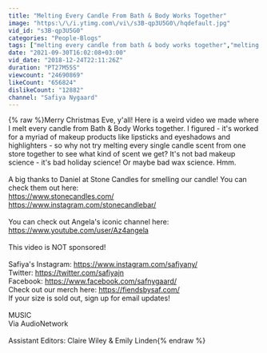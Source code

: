```yaml
---
title: "Melting Every Candle From Bath & Body Works Together"
image: "https:\/\/i.ytimg.com\/vi\/s3B-qp3U5G0\/hqdefault.jpg"
vid_id: "s3B-qp3U5G0"
categories: "People-Blogs"
tags: ["melting every candle from bath & body works together","melting candles","candles"]
date: "2021-09-30T16:02:08+03:00"
vid_date: "2018-12-24T22:11:26Z"
duration: "PT27M55S"
viewcount: "24690869"
likeCount: "656824"
dislikeCount: "12882"
channel: "Safiya Nygaard"
---
```

{% raw %}Merry Christmas Eve, y'all! Here is a weird video we made where I melt every candle from Bath &amp; Body Works together. I figured - it's worked for a myriad of makeup products like lipsticks and eyeshadows and highlighters - so why not try melting every single candle scent from one store together to see what kind of scent we get? It's not bad makeup science - it's bad holiday science! Or maybe bad wax science. Hmm.<br /><br />A big thanks to Daniel at Stone Candles for smelling our candle! You can check them out here:<br /><a rel="nofollow" target="blank" href="https://www.stonecandles.com/">https://www.stonecandles.com/</a><br /><a rel="nofollow" target="blank" href="https://www.instagram.com/stonecandlebar/">https://www.instagram.com/stonecandlebar/</a><br /><br />You can check out Angela's iconic channel here:<br /><a rel="nofollow" target="blank" href="https://www.youtube.com/user/Az4angela">https://www.youtube.com/user/Az4angela</a><br /><br />This video is NOT sponsored!<br /><br />Safiya's Instagram: <a rel="nofollow" target="blank" href="https://www.instagram.com/safiyany/">https://www.instagram.com/safiyany/</a><br />Twitter: <a rel="nofollow" target="blank" href="https://twitter.com/safiyajn">https://twitter.com/safiyajn</a><br />Facebook: <a rel="nofollow" target="blank" href="https://www.facebook.com/safnygaard/">https://www.facebook.com/safnygaard/</a><br />Check out our merch here: <a rel="nofollow" target="blank" href="https://fiendsbysaf.com/">https://fiendsbysaf.com/</a><br />If your size is sold out, sign up for email updates!<br /><br />MUSIC<br />Via AudioNetwork<br /><br />Assistant Editors: Claire Wiley &amp; Emily Linden{% endraw %}
